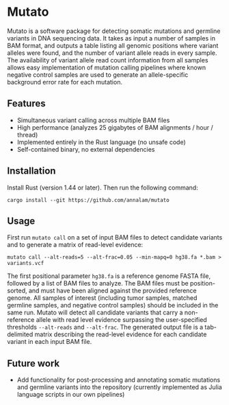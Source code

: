 # Mutato

Mutato is a software package for detecting somatic mutations and germline variants in DNA sequencing data. It takes as input a number of samples in BAM format, and outputs a table listing all genomic positions where variant alleles were found, and the number of variant allele reads in every sample. The availability of variant allele read count information from all samples allows easy implementation of mutation calling pipelines where known negative control samples are used to generate an allele-specific background error rate for each mutation.

Features
--------
- Simultaneous variant calling across multiple BAM files
- High performance (analyzes 25 gigabytes of BAM alignments / hour / thread)
- Implemented entirely in the Rust language (no unsafe code)
- Self-contained binary, no external dependencies


Installation
------------

Install Rust (version 1.44 or later). Then run the following command:
```
cargo install --git https://github.com/annalam/mutato
```

Usage
-----

First run `mutato call` on a set of input BAM files to detect candidate variants and to generate a matrix of read-level evidence:
```
mutato call --alt-reads=5 --alt-frac=0.05 --min-mapq=0 hg38.fa *.bam > variants.vcf
```

The first positional parameter `hg38.fa` is a reference genome FASTA file, followed by a list of BAM files to analyze. The BAM files must be position-sorted, and must have been aligned against the provided reference genome.  All samples of interest (including tumor samples, matched germline samples, and negative control samples) should be included in the same run. Mutato will detect all candidate variants that carry a non-reference allele with read level evidence surpassing the user-specified thresholds `--alt-reads` and `--alt-frac`. The generated output file is a tab-delimited matrix describing the read-level evidence for each candidate variant in each input BAM file.



Future work
-----------
- Add functionality for post-processing and annotating somatic mutations and germline variants into the repository (currently implemented as Julia language scripts in our own pipelines)

